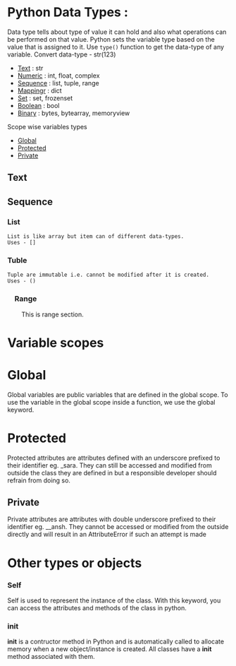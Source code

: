 # Python Data Types :

Data type tells about type of value it can hold and also what operations can be performed on that value.
Python sets the variable type based on the value that is assigned to it.
Use ```type()``` function to get the data-type of any variable.
Convert data-type - str(123)

- [Text](#Text)    : str
- [Numeric](#Numeric)    : int, float, complex
- [Sequence](#Sequence)    : list, tuple, range
- [Mappingr](#Mapping)    : dict
- [Set](#Set)    : set, frozenset
- [Boolean](#Boolean)    : bool
- [Binary](#Binary)    : bytes, bytearray, memoryview

Scope wise variables types
- [Global](#Global)
- [Protected](Protected)
- [Private](#private)

## Text
  
## Sequence
  ### List
    List is like array but item can of different data-types.
    Uses - []
    
### Tuble
    Tuple are immutable i.e. cannot be modified after it is created.
    Uses - ()
    
### &emsp;Range
&emsp;&emsp; This is range section.

# Variable scopes
# Global
Global variables are public variables that are defined in the global scope. To use the variable in the global scope inside a function, we use the global keyword.

# Protected
Protected attributes are attributes defined with an underscore prefixed to their identifier eg. \_sara. They can still be accessed and modified from outside the class they are defined in but a responsible developer should refrain from doing so.

## Private
Private attributes are attributes with double underscore prefixed to their identifier eg. \_\_ansh. They cannot be accessed or modified from the outside directly and will result in an AttributeError if such an attempt is made

# Other types or objects

### Self
Self is used to represent the instance of the class. With this keyword, you can access the attributes and methods of the class in python.

### __init__
__init__ is a contructor method in Python and is automatically called to allocate memory when a new object/instance is created. All classes have a __init__ method associated with them.
